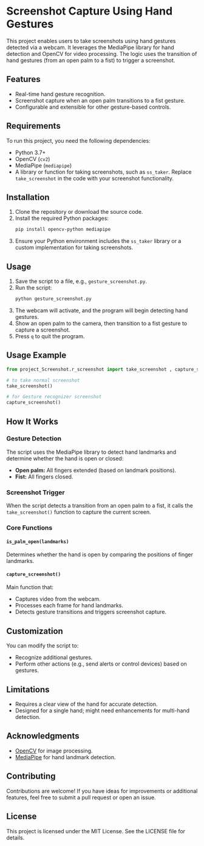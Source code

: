 # Screenshot Capture Using Hand Gestures

This project enables users to take screenshots using hand gestures detected via a webcam. It leverages the MediaPipe library for hand detection and OpenCV for video processing. The logic uses the transition of hand gestures (from an open palm to a fist) to trigger a screenshot.

## Features

- Real-time hand gesture recognition.
- Screenshot capture when an open palm transitions to a fist gesture.
- Configurable and extensible for other gesture-based controls.

## Requirements

To run this project, you need the following dependencies:

- Python 3.7+
- OpenCV (`cv2`)
- MediaPipe (`mediapipe`)
- A library or function for taking screenshots, such as `ss_taker`. Replace `take_screenshot` in the code with your screenshot functionality.

## Installation

1. Clone the repository or download the source code.
2. Install the required Python packages:
   ```bash
   pip install opencv-python mediapipe
   ```
3. Ensure your Python environment includes the `ss_taker` library or a custom implementation for taking screenshots.

## Usage

1. Save the script to a file, e.g., `gesture_screenshot.py`.
2. Run the script:
   ```bash
   python gesture_screenshot.py
   ```
3. The webcam will activate, and the program will begin detecting hand gestures.
4. Show an open palm to the camera, then transition to a fist gesture to capture a screenshot.
5. Press `q` to quit the program.

## Usage Example

```python
from project_Screenshot.r_screenshot import take_screenshot , capture_screenshot

# to take normal screenshot
take_screenshot()

# for Gesture recognizer screenshot
capture_screenshot()
```

## How It Works

### Gesture Detection

The script uses the MediaPipe library to detect hand landmarks and determine whether the hand is open or closed:
- **Open palm:** All fingers extended (based on landmark positions).
- **Fist:** All fingers closed.

### Screenshot Trigger

When the script detects a transition from an open palm to a fist, it calls the `take_screenshot()` function to capture the current screen.

### Core Functions
#### `is_palm_open(landmarks)`
Determines whether the hand is open by comparing the positions of finger landmarks.

#### `capture_screenshot()`
Main function that:
- Captures video from the webcam.
- Processes each frame for hand landmarks.
- Detects gesture transitions and triggers screenshot capture.

## Customization
You can modify the script to:
- Recognize additional gestures.
- Perform other actions (e.g., send alerts or control devices) based on gestures.

## Limitations
- Requires a clear view of the hand for accurate detection.
- Designed for a single hand; might need enhancements for multi-hand detection.

## Acknowledgments
- [OpenCV](https://opencv.org/) for image processing.
- [MediaPipe](https://mediapipe.dev/) for hand landmark detection.

## Contributing
Contributions are welcome! If you have ideas for improvements or additional features, feel free to submit a pull request or open an issue.

## License
This project is licensed under the MIT License. See the LICENSE file for details.

